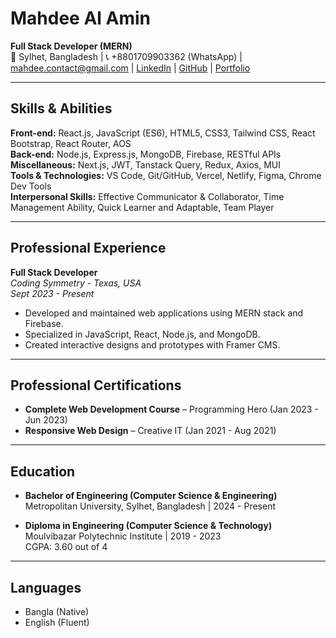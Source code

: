 # Mahdee Al Amin

**Full Stack Developer (MERN)**  
📍 Sylhet, Bangladesh | 📞 +8801709903362 (WhatsApp) |  
[mahdee.contact@gmail.com](mailto:mahdee.contact@gmail.com) | [LinkedIn](https://www.linkedin.com/in/mahdee-al-amin/) | [GitHub](https://github.com/mahdee18) | [Portfolio](https://mahdee-al-amin.vercel.app/)

---

## Skills & Abilities

**Front-end:** React.js, JavaScript (ES6), HTML5, CSS3, Tailwind CSS, React Bootstrap, React Router, AOS  
**Back-end:** Node.js, Express.js, MongoDB, Firebase, RESTful APIs  
**Miscellaneous:** Next.js, JWT, Tanstack Query, Redux, Axios, MUI  
**Tools & Technologies:** VS Code, Git/GitHub, Vercel, Netlify, Figma, Chrome Dev Tools  
**Interpersonal Skills:** Effective Communicator & Collaborator, Time Management Ability, Quick Learner and Adaptable, Team Player

---

## Professional Experience

**Full Stack Developer**  
*Coding Symmetry - Texas, USA*  
*Sept 2023 - Present*
- Developed and maintained web applications using MERN stack and Firebase.
- Specialized in JavaScript, React, Node.js, and MongoDB.
- Created interactive designs and prototypes with Framer CMS.

---

## Professional Certifications

- **Complete Web Development Course** – Programming Hero (Jan 2023 - Jun 2023)  
- **Responsive Web Design** – Creative IT (Jan 2021 - Aug 2021)

---

## Education

- **Bachelor of Engineering (Computer Science & Engineering)**  
  Metropolitan University, Sylhet, Bangladesh | 2024 - Present

- **Diploma in Engineering (Computer Science & Technology)**  
  Moulvibazar Polytechnic Institute | 2019 - 2023  
  CGPA: 3.60 out of 4

---

## Languages

- Bangla (Native)
- English (Fluent)
